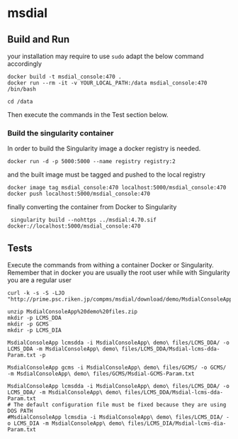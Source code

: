 # msdial

## Build and Run

your installation may require to use `sudo` adapt the below command accordingly

```
docker build -t msdial_console:470 .
docker run --rm -it -v YOUR_LOCAL_PATH:/data msdial_console:470 /bin/bash

cd /data
```

Then execute the commands in the Test section below.

### Build the singularity container

In order to build the Singularity image a docker registry is needed.

```
docker run -d -p 5000:5000 --name registry registry:2
```

and the built image must be tagged and pushed to the local registry

```
docker image tag msdial_console:470 localhost:5000/msdial_console:470
docker push localhost:5000/msdial_console:470
```

finally converting the container from Docker to Singularity

```
 singularity build --nohttps ../msdial:4.70.sif  docker://localhost:5000/msdial_console:470
```

## Tests

Execute the commands from withing a container Docker or
Singularity. Remember that in docker you are usually the root user
while with Singularity you are a regular user

```
curl -k -s -S -LJO "http://prime.psc.riken.jp/compms/msdial/download/demo/MsdialConsoleApp%20demo%20files.zip"

unzip MsdialConsoleApp%20demo%20files.zip
mkdir -p LCMS_DDA
mkdir -p GCMS
mkdir -p LCMS_DIA

MsdialConsoleApp lcmsdda -i MsdialConsoleApp\ demo\ files/LCMS_DDA/ -o LCMS_DDA -m MsdialConsoleApp\ demo\ files/LCMS_DDA/Msdial-lcms-dda-Param.txt -p

MsdialConsoleApp gcms -i MsdialConsoleApp\ demo\ files/GCMS/ -o GCMS/ -m MsdialConsoleApp\ demo\ files/GCMS/Msdial-GCMS-Param.txt

MsdialConsoleApp lcmsdda -i MsdialConsoleApp\ demo\ files/LCMS_DDA/ -o LCMS_DDA/ -m MsdialConsoleApp\ demo\ files/LCMS_DDA/Msdial-lcms-dda-Param.txt
# The default configuration file must be fixed because they are using DOS PATH 
#MsdialConsoleApp lcmsdia -i MsdialConsoleApp\ demo\ files/LCMS_DIA/ -o LCMS_DIA -m MsdialConsoleApp\ demo\ files/LCMS_DIA/Msdial-lcms-dia-Param.txt
```
